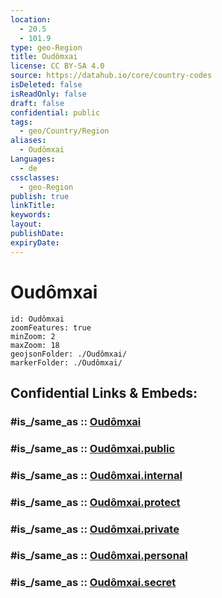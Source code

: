 ```yaml
---
location:
  - 20.5
  - 101.9
type: geo-Region
title: Oudômxai
license: CC BY-SA 4.0
source: https://datahub.io/core/country-codes
isDeleted: false
isReadOnly: false
draft: false
confidential: public
tags:
  - geo/Country/Region
aliases:
  - Oudômxai
Languages:
  - de
cssclasses:
  - geo-Region
publish: true
linkTitle:
keywords:
layout:
publishDate:
expiryDate:
---
```


# Oudômxai

```leaflet
id: Oudômxai
zoomFeatures: true 
minZoom: 2 
maxZoom: 18
geojsonFolder: ./Oudômxai/
markerFolder: ./Oudômxai/
```


## Confidential Links & Embeds: 

### #is_/same_as :: [Oudômxai](/_Standards/Earth/Continent/Asia/Asia~South~East/Laos/Provinces~Laos/Oudômxai.md) 

### #is_/same_as :: [Oudômxai.public](/_public/Earth/Continent/Asia/Asia~South~East/Laos/Provinces~Laos/Oudômxai.public.md) 

### #is_/same_as :: [Oudômxai.internal](/_internal/Earth/Continent/Asia/Asia~South~East/Laos/Provinces~Laos/Oudômxai.internal.md) 

### #is_/same_as :: [Oudômxai.protect](/_protect/Earth/Continent/Asia/Asia~South~East/Laos/Provinces~Laos/Oudômxai.protect.md) 

### #is_/same_as :: [Oudômxai.private](/_private/Earth/Continent/Asia/Asia~South~East/Laos/Provinces~Laos/Oudômxai.private.md) 

### #is_/same_as :: [Oudômxai.personal](/_personal/Earth/Continent/Asia/Asia~South~East/Laos/Provinces~Laos/Oudômxai.personal.md) 

### #is_/same_as :: [Oudômxai.secret](/_secret/Earth/Continent/Asia/Asia~South~East/Laos/Provinces~Laos/Oudômxai.secret.md)

